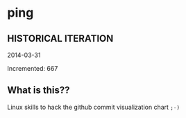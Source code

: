 # ping

## HISTORICAL ITERATION
2014-03-31

Incremented: 667

## What is this?? 
Linux skills to hack the github commit visualization chart `;-)`
